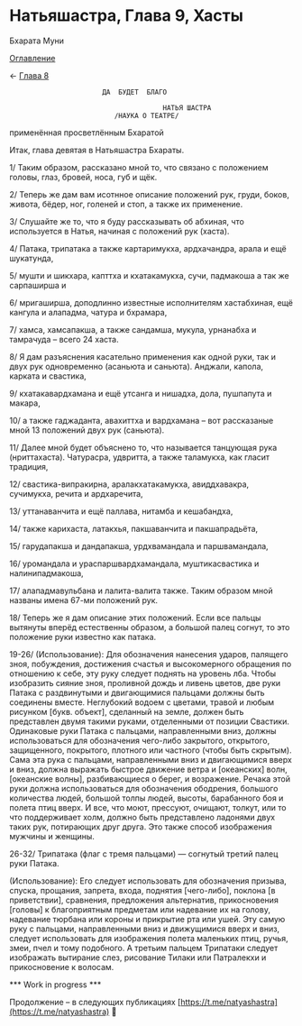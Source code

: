 # Натьяшастра, Глава 9, Хасты

Бхарата Муни

[Оглавление](/dance)

← [Глава 8](/dance/ns-ch8)

                     
                           ДА  БУДЕТ  БЛАГО

                                          НАТЬЯ ШАСТРА
                              /НАУКА О ТЕАТРЕ/
         
применённая просветлённым Бхаратой

Итак, глава девятая в Натьяшастра Бхараты.

  1/ Таким образом, рассказано мной то, что связано с положением головы, глаз, бровей, носа, губ и щёк.

  2/ Теперь же дам вам исотнное описание положений  рук, груди, боков, живота, бёдер, ног, голеней и стоп, а также их применение.
    
  3/ Слушайте же то, что я буду рассказывать об абхиная, что используется в Натья, начиная с положений рук (хаста).

  4/ Патака, трипатака а также картаримукха, ардхачандра, арала и ещё шукатунда,

  5/ мушти и шикхара, капттха и кхатакамукха, сучи, падмакоша а так же сарпаширша и

  6/ мригаширша, доподлинно известные исполнителям хастабхиная, ещё кангула и алападма, чатура и бхрамара,

  7/ хамса, хамсапакша, а также сандамша, мукула, урнанабха и тамрачуда – всего 24 хаста.

  8/ Я дам разъяснения касательно применения как одной руки, так и двух рук одновременно (асаньюта и саньюта).  Анджали, капола, карката и свастика,

  9/ кхатакавардхамана и ещё утсанга и нишадха, дола, пушпапута и макара,

 10/ а также гаджаданта, авахиттха и вардхамана – вот рассказаные мной 13 положений двух рук (саньюта).

 11/ Далее мной будет объяснено то, что называется танцующая рука (нриттахаста).  Чатурасра, удвритта, а также таламукха, как гласит традиция,

 12/ свастика-випракирна, аралакхатакамукха, авиддхавакра, сучимукха, речита и ардхаречита,

 13/ уттанаванчита и ещё паллава, нитамба и кешабандха,

 14/ также карихаста, латакхья, пакшаванчита и пакшапрадьёта,

 15/ гарудапакша и дандапакша, урдхвамандала и паршвамандала, 

 16/ уромандала и ураспаршвардхамандала, муштикасвастика и налинипадмакоша,

 17/ алападмавульбана и лалита-валита также. Таким образом мной названы имена 67-ми положений рук.

 18/ Теперь же я дам описание этих положений. Если все пальцы вытянуты вперёд естественны образом, а большой палец согнут, то это положение руки известно как патака.

 19-26/  (Использование): Для обозначения нанесения ударов, палящего зноя, побуждения, достижения счастья и высокомерного обращения по отношению к себе, эту руку следует поднять на уровень лба.
 Чтобы изобразить сияние зноя, проливной дождь и ливень цветов, две руки Патака с раздвинутыми и двигающимися пальцами должны быть соединены вместе.
 Неглубокий водоем с цветами, травой и любым рисунком [букв. объект], сделанный на земле, должен быть представлен двумя такими руками, отделенными от позиции Свастики.
 Одинаковые руки Патака с пальцами, направленными вниз, должны использоваться для обозначения чего-либо закрытого, открытого, защищенного, покрытого, плотного или частного (чтобы быть скрытым).
 Сама эта рука с пальцами, направленными вниз и двигающимися вверх и вниз, должна выражать быстрое движение ветра и [океанских] волн, [океанские волны], разбивающиеся о берег, и возражение.
 Речака этой руки должна использоваться для обозначения ободрения, большого количества людей, большой толпы людей, высоты, барабанного боя и полета птиц вверх.
 И все, что моют, прессуют, очищают, толкут, или то что поддерживает холм, должно быть представлено ладонями двух таких рук, потирающих друг друга. Это также способ изображения мужчины и женщины.   

26-32/ Трипатака (флаг с тремя пальцами) — согнутый третий палец руки Патака.

(Использование): Его следует использовать для обозначения призыва, спуска, прощания, запрета, входа, поднятия [чего-либо], поклона [в приветствии], сравнения, предложения альтернатив, прикосновения [головы] к благоприятным предметам или надевание их на голову, надевание тюрбана или короны и прикрытие рта или ушей.
Эту самую руку с пальцами, направленными вниз и движущимися вверх и вниз, следует использовать для изображения полета маленьких птиц, ручья, змеи, пчел и тому подобного.
А третьим пальцем Трипатаки следует изображать вытирание слез, рисование Тилаки или Патралекхи и прикосновение к волосам.

*** Work in progress ***

Продолжение – в следующих публикациях [https://t.me/natyashastra](https://t.me/natyashastra) 🙏
